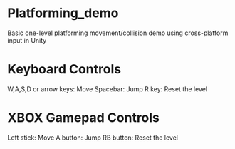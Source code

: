 # Platforming_demo
Basic one-level platforming movement/collision demo using cross-platform input in Unity

# Keyboard Controls
W,A,S,D or arrow keys: Move
Spacebar: Jump
R key: Reset the level

# XBOX Gamepad Controls
Left stick: Move
A button: Jump
RB button: Reset the level
